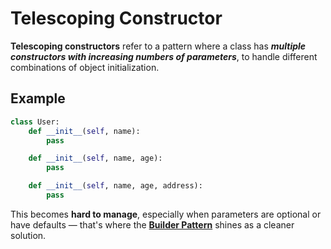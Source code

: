 # Telescoping Constructor
**Telescoping constructors** refer to a pattern where a class has ***multiple constructors with increasing numbers of parameters***, to handle different combinations of object initialization.

## Example
```python
class User:
    def __init__(self, name):
        pass

    def __init__(self, name, age):
        pass

    def __init__(self, name, age, address):
        pass
```

This becomes **hard to manage**, especially when parameters are optional or have defaults — that's where the **[Builder Pattern](../../../../DesignPatterns/CreationalPatterns/Builder/README.md)** shines as a cleaner solution.
